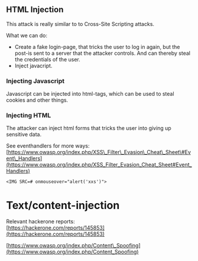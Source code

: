 ## HTML Injection

This attack is really similar to to Cross-Site Scripting attacks.

What we can do:

* Create a fake login-page, that tricks the user to log in again, but the post-is sent to a server that the attacker controls. And can thereby steal the credentials of the user.
* Inject javacript.

### Injecting Javascript

Javascript can be injected into html-tags, which can be used to steal cookies and other things.

### Injecting HTML

The attacker can inject html forms that tricks the user into giving up sensitive data.

See eventhandlers for more ways: [https://www.owasp.org/index.php/XSS\_Filter\_Evasion\_Cheat\_Sheet\#Event\_Handlers](https://www.owasp.org/index.php/XSS_Filter_Evasion_Cheat_Sheet#Event_Handlers)

```
<IMG SRC=# onmouseover="alert('xxs')">
```

# Text/content-injection

Relevant hackerone reports:  
[https://hackerone.com/reports/145853](https://hackerone.com/reports/145853)

[https://www.owasp.org/index.php/Content\_Spoofing](https://www.owasp.org/index.php/Content_Spoofing)



